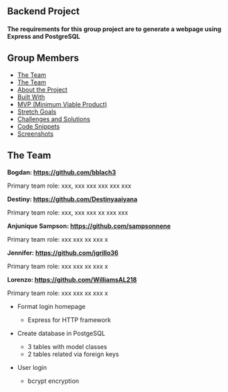 ## Backend Project
#### The requirements for this group project are to generate a webpage using Express and PostgreSQL

## Group Members
* [The Team](#the-team) 
* [The Team](#the-team)
* [About the Project](#about-the-project)   
* [Built With](#built-with)               
* [MVP (Minimum Viable Product)](#mvp-minimum-viable-product)
* [Stretch Goals](#stretch-goals)
* [Challenges and Solutions](#challenges-and-solutions)
* [Code Snippets](#code-snippets)
* [Screenshots](#screenshots)


## The Team

<strong> Bogdan: https://github.com/bblach3 </strong>

Primary team role: xxx, xxx xxx xxx xxx xxx

<strong> Destiny: https://github.com/Destinyaaiyana </strong>

Primary team role: xxx, xxx xxx xx xxx xxx

<strong> Anjunique Sampson: https://github.com/sampsonnene </strong>

Primary team role: xxx xxx xx xxx x

<strong> Jennifer: https://github.com/jgrillo36 </strong>

Primary team role: xxx xxx xx xxx x

<strong> Lorenzo: https://github.com/WilliamsAL218 </strong>

Primary team role: xxx xxx xx xxx x


- Format login homepage
     * Express for HTTP framework

- Create database in PostgeSQL
     * 3 tables with model classes
     * 2 tables related via foreign keys

- User login
     * bcrypt encryption

